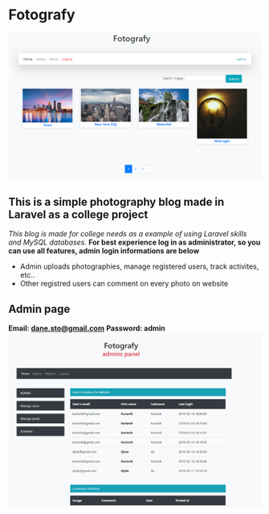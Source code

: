 # Fotografy
![App screnshoot](/Screenshot_3.png)
## This is a simple photography blog made in Laravel as a college project
*This blog is made for college needs as a example of using Laravel skills and MySQL databases.*
**For best experience log in as administrator, so you can use all features, admin login informations are below** </br>
<ul>
    <li> Admin uploads photographies, manage registered users, track activites, etc.. </li>
    <li> Other registred users can comment on every photo on website </li>
</ul>

## Admin page
**Email: dane.sto@gmail.com**
**Password: admin** <br>
![App screnshoot](/Activities1.png)



